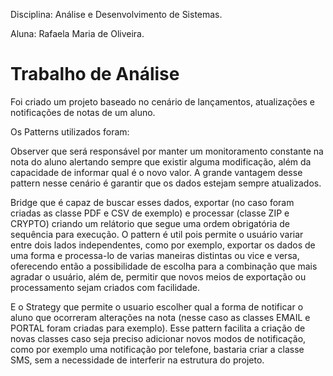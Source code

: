 Disciplina: Análise e Desenvolvimento de Sistemas.

Aluna: Rafaela Maria de Oliveira.

# Trabalho de Análise

Foi criado um projeto baseado no cenário de lançamentos, atualizações e notificações de notas de um aluno.

Os Patterns utilizados foram:

Observer que será responsável por manter um monitoramento constante na nota do aluno alertando sempre que existir alguma modificação, além da capacidade de informar qual é o novo valor. A grande vantagem desse pattern nesse cenário é garantir que os dados estejam sempre atualizados.

Bridge que é capaz de buscar esses dados, exportar (no caso foram criadas as classe PDF e CSV de exemplo) e processar (classe ZIP e CRYPTO) criando um relátorio que segue uma ordem obrigatória de sequência para execução. O pattern é util pois permite o usuário variar entre dois lados independentes, como por exemplo, exportar os dados de uma forma e processa-lo de varias maneiras distintas ou vice e versa, oferecendo então a possibilidade de escolha para a combinação que mais agradar o usuário, além de, permitir que novos meios de exportação ou processamento sejam criados com facilidade.

E o Strategy que permite o usuario escolher qual a forma de notificar o aluno que ocorreram alterações na nota (nesse caso as classes EMAIL e PORTAL foram criadas para exemplo). Esse pattern facilita a criação de novas classes caso seja preciso adicionar novos modos de notificação, como por exemplo uma notificação por telefone, bastaria criar a classe SMS, sem a necessidade de interferir na estrutura do projeto.

